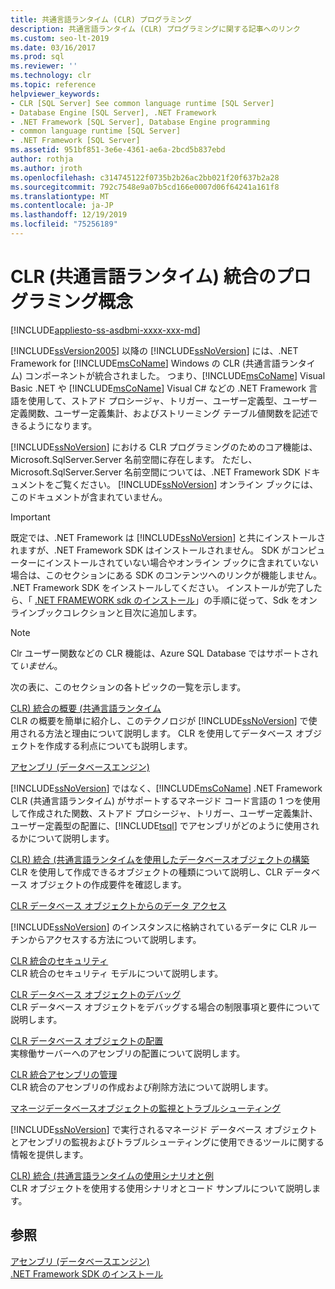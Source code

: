```yaml
---
title: 共通言語ランタイム (CLR) プログラミング
description: 共通言語ランタイム (CLR) プログラミングに関する記事へのリンク
ms.custom: seo-lt-2019
ms.date: 03/16/2017
ms.prod: sql
ms.reviewer: ''
ms.technology: clr
ms.topic: reference
helpviewer_keywords:
- CLR [SQL Server] See common language runtime [SQL Server]
- Database Engine [SQL Server], .NET Framework
- .NET Framework [SQL Server], Database Engine programming
- common language runtime [SQL Server]
- .NET Framework [SQL Server]
ms.assetid: 951bf851-3e6e-4361-ae6a-2bcd5b837ebd
author: rothja
ms.author: jroth
ms.openlocfilehash: c314745122f0735b2b26ac2bb021f20f637b2a28
ms.sourcegitcommit: 792c7548e9a07b5cd166e0007d06f64241a161f8
ms.translationtype: MT
ms.contentlocale: ja-JP
ms.lasthandoff: 12/19/2019
ms.locfileid: "75256189"
---
```

# <a name="common-language-runtime-clr-integration-programming-concepts"></a>CLR (共通言語ランタイム) 統合のプログラミング概念
[!INCLUDE[appliesto-ss-asdbmi-xxxx-xxx-md](../../includes/appliesto-ss-asdbmi-xxxx-xxx-md.md)]
  
  [!INCLUDE[ssVersion2005](../../includes/ssversion2005-md.md)] 以降の [!INCLUDE[ssNoVersion](../../includes/ssnoversion-md.md)] には、.NET Framework for [!INCLUDE[msCoName](../../includes/msconame-md.md)] Windows の CLR (共通言語ランタイム) コンポーネントが統合されました。 つまり、[!INCLUDE[msCoName](../../includes/msconame-md.md)] Visual Basic .NET や [!INCLUDE[msCoName](../../includes/msconame-md.md)] Visual C# などの .NET Framework 言語を使用して、ストアド プロシージャ、トリガー、ユーザー定義型、ユーザー定義関数、ユーザー定義集計、およびストリーミング テーブル値関数を記述できるようになります。  
  
 
  [!INCLUDE[ssNoVersion](../../includes/ssnoversion-md.md)] における CLR プログラミングのためのコア機能は、Microsoft.SqlServer.Server 名前空間に存在します。 ただし、Microsoft.SqlServer.Server 名前空間については、.NET Framework SDK ドキュメントをご覧ください。 
  [!INCLUDE[ssNoVersion](../../includes/ssnoversion-md.md)] オンライン ブックには、このドキュメントが含まれていません。  
  
> [!IMPORTANT]  
>  既定では、.NET Framework は [!INCLUDE[ssNoVersion](../../includes/ssnoversion-md.md)] と共にインストールされますが、.NET Framework SDK はインストールされません。 SDK がコンピューターにインストールされていない場合やオンライン ブックに含まれていない場合は、このセクションにある SDK のコンテンツへのリンクが機能しません。 .NET Framework SDK をインストールしてください。 インストールが完了したら、「 [.NET FRAMEWORK sdk のインストール](https://technet.microsoft.com/library/bb686823\(v=SQL.105\).aspx)」の手順に従って、Sdk をオンラインブックコレクションと目次に追加します。  
  
> [!NOTE]  
>  Clr ユーザー関数などの CLR 機能は、Azure SQL Database ではサポートされて*いません*。  
  
 次の表に、このセクションの各トピックの一覧を示します。  
  
 [CLR&#41; 統合の概要 &#40;共通言語ランタイム](../../relational-databases/clr-integration/common-language-runtime-integration-overview.md)  
 CLR の概要を簡単に紹介し、このテクノロジが [!INCLUDE[ssNoVersion](../../includes/ssnoversion-md.md)] で使用される方法と理由について説明します。 CLR を使用してデータベース オブジェクトを作成する利点についても説明します。  
  
 [アセンブリ &#40;データベースエンジン&#41;](../../relational-databases/clr-integration/assemblies-database-engine.md)  
 
  [!INCLUDE[ssNoVersion](../../includes/ssnoversion-md.md)] ではなく、[!INCLUDE[msCoName](../../includes/msconame-md.md)] .NET Framework CLR (共通言語ランタイム) がサポートするマネージド コード言語の 1 つを使用して作成された関数、ストアド プロシージャ、トリガー、ユーザー定義集計、ユーザー定義型の配置に、[!INCLUDE[tsql](../../includes/tsql-md.md)] でアセンブリがどのように使用されるかについて説明します。  
  
 [CLR&#41; 統合 &#40;共通言語ランタイムを使用したデータベースオブジェクトの構築](../../relational-databases/clr-integration/database-objects/building-database-objects-with-common-language-runtime-clr-integration.md)  
 CLR を使用して作成できるオブジェクトの種類について説明し、CLR データベース オブジェクトの作成要件を確認します。  
  
 [CLR データベース オブジェクトからのデータ アクセス](../../relational-databases/clr-integration/data-access/data-access-from-clr-database-objects.md)  
 
  [!INCLUDE[ssNoVersion](../../includes/ssnoversion-md.md)] のインスタンスに格納されているデータに CLR ルーチンからアクセスする方法について説明します。  
  
 [CLR 統合のセキュリティ](../../relational-databases/clr-integration/security/clr-integration-security.md)  
 CLR 統合のセキュリティ モデルについて説明します。  
  
 [CLR データベース オブジェクトのデバッグ](../../relational-databases/clr-integration/debugging-clr-database-objects.md)  
 CLR データベース オブジェクトをデバッグする場合の制限事項と要件について説明します。  
  
 [CLR データベース オブジェクトの配置](../../relational-databases/clr-integration/deploying-clr-database-objects.md)  
 実稼働サーバーへのアセンブリの配置について説明します。  
  
 [CLR 統合アセンブリの管理](../../relational-databases/clr-integration/assemblies/managing-clr-integration-assemblies.md)  
 CLR 統合のアセンブリの作成および削除方法について説明します。  
  
 [マネージデータベースオブジェクトの監視とトラブルシューティング](../../relational-databases/clr-integration/monitoring-and-troubleshooting-managed-database-objects.md)  
 
  [!INCLUDE[ssNoVersion](../../includes/ssnoversion-md.md)] で実行されるマネージド データベース オブジェクトとアセンブリの監視およびトラブルシューティングに使用できるツールに関する情報を提供します。  
  
 [CLR&#41; 統合 &#40;共通言語ランタイムの使用シナリオと例](https://msdn.microsoft.com/library/33aac25f-abb4-4f29-af88-4a0dacd80ae7)  
 CLR オブジェクトを使用する使用シナリオとコード サンプルについて説明します。  
  
## <a name="see-also"></a>参照  
 [アセンブリ &#40;データベースエンジン&#41;](../../relational-databases/clr-integration/assemblies-database-engine.md)   
 [.NET Framework SDK のインストール](https://technet.microsoft.com/library/bb686823\(v=SQL.105\).aspx)  
  
  
